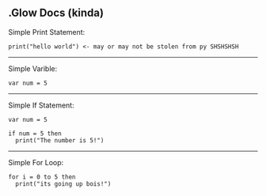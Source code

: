 .Glow Docs (kinda)
------------
Simple Print Statement:
```
print("hello world") <- may or may not be stolen from py SHSHSHSH
```
------------
Simple Varible:
```
var num = 5
```

------------
Simple If Statement:
```
var num = 5

if num = 5 then
  print("The number is 5!")
```
------------
Simple For Loop:
```
for i = 0 to 5 then
  print("its going up bois!")
```
